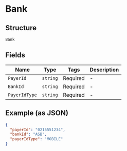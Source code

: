 
# Bank

## Structure

`Bank`

## Fields

| Name | Type | Tags | Description |
|  --- | --- | --- | --- |
| `PayerId` | `string` | Required | - |
| `BankId` | `string` | Required | - |
| `PayerIdType` | `string` | Required | - |

## Example (as JSON)

```json
{
  "payerId": "0215551234",
  "bankId": "ASB",
  "payerIdType": "MOBILE"
}
```

